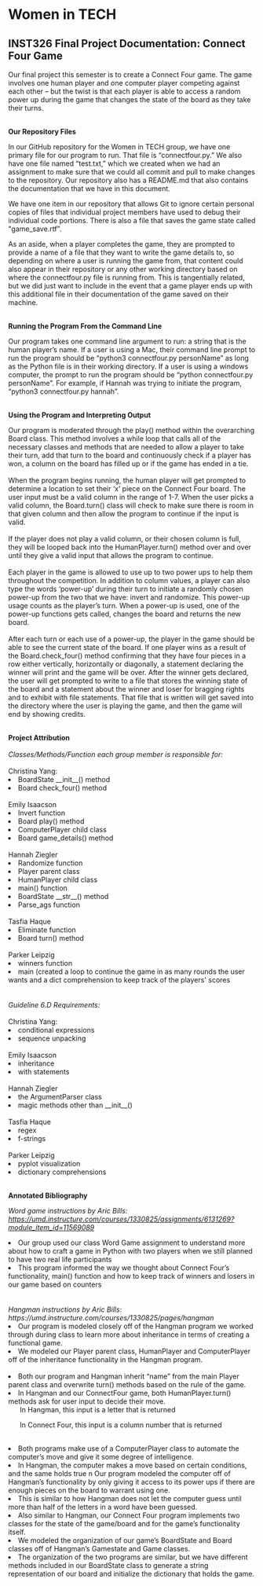 # Women in TECH

## INST326 Final Project Documentation: Connect Four Game

Our final project this semester is to create a Connect Four game. The game involves one human player and one computer player competing against each other – but the twist is that each player is able to access a random power up during the game that changes the state of the board as they take their turns. 

<br>
<b>Our Repository Files</b>

In our GitHub repository for the Women in TECH group, we have one primary file for our program to run. That file is “connectfour.py.” We also have one file named “test.txt,” which we created when we had an assignment to make sure that we could all commit and pull to make changes to the repository. Our repository also has a README.md that also contains the documentation that we have in this document. 

We have one item in our repository that allows Git to ignore certain personal copies of files that individual project members have used to debug their individual code portions. There is also a file that saves the game state called "game_save.rtf".

As an aside, when a player completes the game, they are prompted to provide a name of a file that they want to write the game details to, so depending on where a user is running the game from, that content could also appear in their repository or any other working directory based on where the connectfour.py file is running from. This is tangentially related, but we did just want to include in the event that a game player ends up with this additional file in their documentation of the game saved on their machine.

<br>
<b>Running the Program From the Command Line</b>

Our program takes one command line argument to run: a string that is the human player’s name. If a user is using a Mac, their command line prompt to run the program should be “python3 connectfour.py personName” as long as the Python file is in their working directory. If a user is using a windows computer, the prompt to run the program should be “python connectfour.py personName”. For example, if Hannah was trying to initiate the program, “python3 connectfour.py hannah”. 

<br>
<b>Using the Program and Interpreting Output</b>

Our program is moderated through the play() method within the overarching Board class. This method involves a while loop that calls all of the necessary classes and methods that are needed to allow a player to take their turn, add that turn to the board and continuously check if a player has won, a column on the board has filled up or if the game has ended in a tie. 
<br>
<br>
When the program begins running, the human player will get prompted to determine a location to set their ‘x’ piece on the Connect Four board. The user input must be a valid column in the range of 1-7. When the user picks a valid column, the Board.turn() class will check to make sure there is room in that given column and then allow the program to continue if the input is valid.
<br>
<br>
If the player does not play a valid column, or their chosen column is full, they will be looped back into the HumanPlayer.turn() method over and over until they give a valid input that allows the program to continue. 
<br>
<br>
Each player in the game is allowed to use up to two power ups to help them throughout the competition. In addition to column values, a player can also type the words ‘power-up’ during their turn to initiate a randomly chosen power-up from the two that we have: invert and randomize. This power-up usage counts as the player’s turn. When a power-up is used, one of the power-up functions gets called, changes the board and returns the new board. 
<br>
<br>
After each turn or each use of a power-up, the player in the game should be able to see the current state of the board. If one player wins as a result of the Board.check_four() method confirming that they have four pieces in a row either vertically, horizontally or diagonally, a statement declaring the winner will print and the game will be over. After the winner gets declared, the user will get prompted to write to a file that stores the winning state of the board and a statement about the winner and loser for bragging rights and to exhibit with file statements. That file that is written will get saved into the directory where the user is playing the game, and then the game will end by showing credits. 

<br>
<b>Project Attribution</b>
<br>
<br>
<em>Classes/Methods/Function each group member is responsible for:</em>
<br>
<br>
Christina Yang:
<li>BoardState __init__() method</li>
<li>Board check_four() method</li>

<br>
Emily Isaacson
<li>Invert function</li>
<li>Board play() method</li>
<li>ComputerPlayer child class</li>
<li>Board game_details() method</li>

<br>
Hannah Ziegler
<li>Randomize function</li>
<li>Player parent class</li>
<li>HumanPlayer child class</li>
<li>main() function</li>
<li>BoardState __str__() method</li>
<li>Parse_ags function</li>

<br>
Tasfia Haque
<li>Eliminate function</li>
<li>Board turn() method</li>

<br>
Parker Leipzig
<li>winners function</li>
<li>main (created a loop to continue the game in as many rounds the user wants and a dict comprehension to keep track of the players' scores</li>

<br>
<br>
<em>Guideline 6.D Requirements: </em>
<br>
<br>
Christina Yang:
<li>conditional expressions</li>
<li>sequence unpacking</li>

<br>
Emily Isaacson
<li>inheritance</li>
<li>with statements</li>

<br>
Hannah Ziegler
<li>the ArgumentParser class</li>
<li>magic methods other than __init__()</li>

<br>
Tasfia Haque
<li>regex</li>
<li>f-strings</li>

<br>
Parker Leipzig
<li>pyplot visualization</li>
<li>dictionary comprehensions</li>

<br>

<b>Annotated Bibliography</b>

<em>Word game instructions by Aric Bills: https://umd.instructure.com/courses/1330825/assignments/6131269?module_item_id=11569089</em>
<li>Our group used our class Word Game assignment to understand more about how to craft a game in Python with two players when we still planned to have two real life participants</li>
<li>This program informed the way we thought about Connect Four’s functionality, main() function and how to keep track of winners and losers in our game based on counters</li>
<br>
<br>
<em>Hangman instructions by Aric Bills: https://umd.instructure.com/courses/1330825/pages/hangman</em>
<li>Our program is modeled closely off of the Hangman program we worked through during class to learn more about inheritance in terms of creating a functional game. </li>
<li>We modeled our Player parent class, HumanPlayer and ComputerPlayer off of the inheritance functionality in the Hangman program. </li>
<br>
<li>Both our program and Hangman inherit “name” from the main Player parent class and overwrite turn() methods based on the rule of the game.</li>
<li>In Hangman and our ConnectFour game, both HumanPlayer.turn() methods ask for user input to decide their move.
<ul>In Hangman, this input is a letter that is returned</ul>
<ul>In Connect Four, this input is a column number that is returned</ul>
</li>
<br>
<li>Both programs make use of a ComputerPlayer class to automate the computer’s move and give it some degree of intelligence.</li>
<li>In Hangman, the computer makes a move based on certain conditions, and the same holds true n 
Our program modeled the computer off of Hangman’s functionality by only giving it access to its power ups if there are enough pieces on the board to warrant using one. </li>
<li>This is similar to how Hangman does not let the computer guess until more than half of the letters in a word have been guessed. </li>
<li>Also similar to Hangman, our Connect Four program implements two classes for the state of the game/board and for the game’s functionality itself.</li>
<li>We modeled the organization of our game’s BoardState and Board classes off of Hangman’s Gamestate and Game classes.</li> 
<li>The organization of the two programs are similar, but we have different methods included in our BoardState class to generate a string representation of our board and initialize the dictionary that holds the game.</li>
